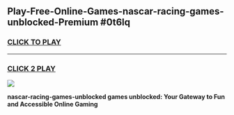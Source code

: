 
## Play-Free-Online-Games-nascar-racing-games-unblocked-Premium #0t6lq
<h3>
<a href="https://premium.freeplayer.one?title=nascar-racing-games-unblocked&ref=8M">CLICK TO PLAY</a></h3>
<hr>

<h3>
<a href="https://premium.freeplayer.one?title=nascar-racing-games-unblocked&ref=8M">CLICK 2 PLAY</a>
  
</h3>

<a href="https://premium.freeplayer.one?title=nascar-racing-games-unblocked&ref=8M"><img src="https://clearcache.store/games.png"></a>


**nascar-racing-games-unblocked games unblocked: Your Gateway to Fun and Accessible Online Gaming**
